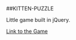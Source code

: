 ##KITTEN-PUZZLE

Little game built in jQuery.

[Link to the Game](https://katydatt.github.io/kitten-puzzle/)
